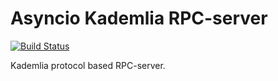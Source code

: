 # Asyncio Kademlia RPC-server
[![Build Status](https://travis-ci.org/bashkirtsevich-llc/aiokrpc.svg?branch=master)](https://travis-ci.org/bashkirtsevich-llc/aiokrpc)

Kademlia protocol based RPC-server.